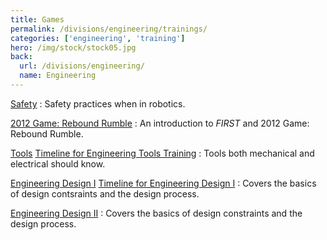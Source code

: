 ```yaml
---
title: Games
permalink: /divisions/engineering/trainings/
categories: ['engineering', 'training']
hero: /img/stock/stock05.jpg
back:
  url: /divisions/engineering/
  name: Engineering
---
```


[Safety]
: Safety practices when in robotics.

[2012 Game: Rebound Rumble]
: An introduction to <i class="first">FIRST</i> and 2012 Game: Rebound Rumble.

[Tools]
[Timeline for Engineering Tools Training]
: Tools both mechanical and electrical should know.

[Engineering Design I]
[Timeline for Engineering Design I]
: Covers the basics of design contsraints and the design process.

[Engineering Design II]
: Covers the basics of design constraints and the design process.

<br><br>

[Safety]: /files/safety.ppt
[2012 Game: Rebound Rumble]: /files/2012-game.ppt
[Tools]: /files/tools.ppt
[Timeline for Engineering Tools Training]: /files/tools-timeline.pdf
[Engineering Design I]: /files/design-1.ppt
[Timeline for Engineering Design I]: /files/design-1-timeline.pdf
[Engineering Design II]: /files/design-2.ppt
